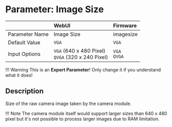 # Parameter: Image Size

|                   | WebUI               | Firmware
|:---               |:---                 |:----
| Parameter Name    | Image Size          | imagesize
| Default Value     | `VGA`               | `VGA`
| Input Options     | `VGA` (640 x 480 Pixel)<br>`QVGA` (320 x 240 Pixel) | `VGA`<br>`QVGA`


!!! Warning
    This is an **Expert Parameter**! Only change it if you understand what it does!  


## Description

Size of the raw camera image taken by the camera module.


!!! Note
    The camera module itself would support larger sizes than 640 x 480 pixel but it's not
    possible to process larger images due to RAM limitation. 
